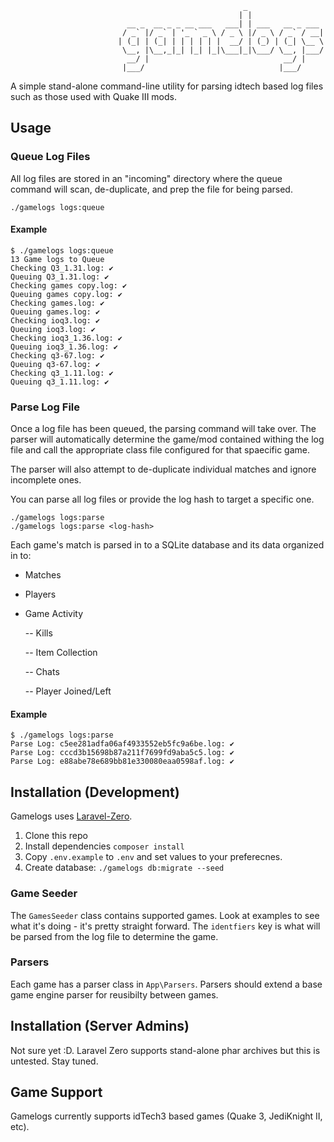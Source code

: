                                                         _
                                                       | |
                              __ _  __ _ _ __ ___   ___| | ___   __ _ ___
                             / _` |/ _` | '_ ` _ \ / _ \ |/ _ \ / _` / __|
                            | (_| | (_| | | | | | |  __/ | (_) | (_| \__ \
                             \__, |\__,_|_| |_| |_|\___|_|\___/ \__, |___/
                              __/ |                              __/ |
                             |___/                              |___/


A simple stand-alone command-line utility for parsing idtech  based log files such as those used with Quake III mods.

## Usage

### Queue Log Files

All log files are stored in an "incoming" directory where the queue command will scan, de-duplicate, and prep the file for being parsed.

```
./gamelogs logs:queue
```

#### Example

```
$ ./gamelogs logs:queue
13 Game logs to Queue
Checking Q3_1.31.log: ✔
Queuing Q3_1.31.log: ✔
Checking games copy.log: ✔
Queuing games copy.log: ✔
Checking games.log: ✔
Queuing games.log: ✔
Checking ioq3.log: ✔
Queuing ioq3.log: ✔
Checking ioq3_1.36.log: ✔
Queuing ioq3_1.36.log: ✔
Checking q3-67.log: ✔
Queuing q3-67.log: ✔
Checking q3_1.11.log: ✔
Queuing q3_1.11.log: ✔
```

### Parse Log File

Once a log file has been queued, the parsing command will take over. The parser will automatically determine the game/mod contained withing the log file and call the appropriate class file configured for that spaecific game.

The parser will also attempt to de-duplicate individual matches and ignore incomplete ones.

You can parse all log files or provide the log hash to target a specific one.
```
./gamelogs logs:parse
./gamelogs logs:parse <log-hash>
```

Each game's match is parsed in to a SQLite database and its data organized in to:
- Matches
- Players
- Game Activity

  -- Kills

  -- Item Collection

  -- Chats

  -- Player Joined/Left


#### Example

```
$ ./gamelogs logs:parse
Parse Log: c5ee281adfa06af4933552eb5fc9a6be.log: ✔
Parse Log: cccd3b15698b87a211f7699fd9aba5c5.log: ✔
Parse Log: e88abe78e689bb81e330080eaa0598af.log: ✔
```

## Installation (Development)

Gamelogs uses [Laravel-Zero](https://github.com/laravel-zero/laravel-zero).

1. Clone this repo
2. Install dependencies `composer install`
3. Copy `.env.example` to `.env` and set values to your preferecnes.
4. Create database: `./gamelogs db:migrate --seed`

### Game Seeder

The `GamesSeeder` class contains supported games. Look at examples to see what it's doing - it's pretty straight forward. The `identfiers` key is what will be parsed from the log file to determine the game.

### Parsers

Each game has a parser class in `App\Parsers`. Parsers should extend a base game engine parser for reusibilty between games.

## Installation (Server Admins)

Not sure yet :D. Laravel Zero supports stand-alone phar archives but this is untested. Stay tuned.

## Game Support

Gamelogs currently supports idTech3 based games (Quake 3, JediKnight II, etc).
